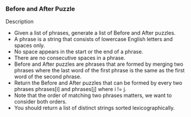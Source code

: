 ### Before and After Puzzle

Description
- Given a list of phrases, generate a list of Before and After puzzles.
- A phrase is a string that consists of lowercase English letters and spaces only.
- No space appears in the start or the end of a phrase. 
- There are no consecutive spaces in a phrase.
- Before and After puzzles are phrases that are formed by merging two phrases where the last word of the first phrase is the same as the first word of the second phrase.
- Return the Before and After puzzles that can be formed by every two phrases phrases[i] and phrases[j] where i != j.
- Note that the order of matching two phrases matters, we want to consider both orders.
- You should return a list of distinct strings sorted lexicographically.

